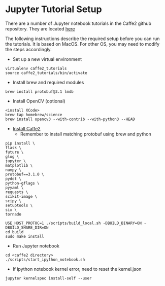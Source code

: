 # Jupyter Tutorial Setup

There are a number of Jupyter notebook tutorials in the Caffe2 github repository. They are located [here](https://github.com/caffe2/caffe2/tree/master/caffe2/python/tutorials)

The following instructions describe the required setup before you can run the tutorials. It is based on MacOS. For other OS, you may need to modify the steps accordingly.

* Set up a new virtual environment
```
virtualenv caffe2_tutorials
source caffe2_tutorials/bin/activate
```
* Install brew and required modules
```
brew install protobuf@3.1 lmdb
```
* Install OpenCV (optional)
```
<install XCode>
brew tap homebrew/science
brew install opencv3 --with-contrib --with-python3 --HEAD
```
* [Install Caffe2](https://caffe2.ai/docs/getting-started.html?platform=mac&configuration=compile)
  * Remember to install matching protobuf using brew and python
```
pip install \
flask \
future \
glog \
jupyter \
matplotlib \
numpy \
protobuf==3.1.0 \
pydot \
python-gflags \
pyyaml \
requests \
scikit-image \
scipy \
setuptools \
six \
tornado

USE_HOST_PROTOC=1 ./scripts/build_local.sh -DBUILD_BINARY=ON -DBUILD_SHARE_DIR=ON
cd build
sudo make install
```
* Run Jupyter notebook
```
cd <caffe2 directory>
./scripts/start_ipython_notebook.sh
```
* If ipython notebook kernel error, need to reset the kernel.json
```
jupyter kernelspec install-self --user
```
